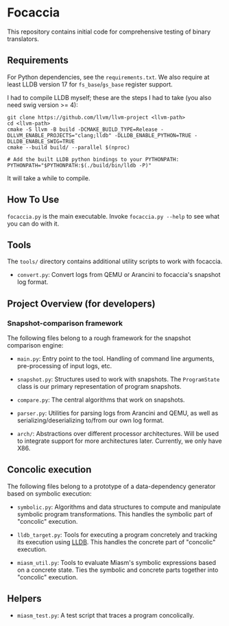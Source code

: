 # Focaccia

This repository contains initial code for comprehensive testing of binary
translators.

## Requirements

For Python dependencies, see the `requirements.txt`. We also require at least LLDB version 17 for `fs_base`/`gs_base`
register support.

I had to compile LLDB myself; these are the steps I had to take (you also need swig version >= 4):

```
git clone https://github.com/llvm/llvm-project <llvm-path>
cd <llvm-path>
cmake -S llvm -B build -DCMAKE_BUILD_TYPE=Release -DLLVM_ENABLE_PROJECTS="clang;lldb" -DLLDB_ENABLE_PYTHON=TRUE -DLLDB_ENABLE_SWIG=TRUE
cmake --build build/ --parallel $(nproc)

# Add the built LLDB python bindings to your PYTHONPATH:
PYTHONPATH="$PYTHONPATH:$(./build/bin/lldb -P)"
```

It will take a while to compile.

## How To Use

`focaccia.py` is the main executable. Invoke `focaccia.py --help` to see what you can do with it.

## Tools

The `tools/` directory contains additional utility scripts to work with focaccia.

 - `convert.py`: Convert logs from QEMU or Arancini to focaccia's snapshot log format.

## Project Overview (for developers)

### Snapshot-comparison framework

The following files belong to a rough framework for the snapshot comparison engine:

 - `main.py`: Entry point to the tool. Handling of command line arguments, pre-processing of input logs, etc.

 - `snapshot.py`: Structures used to work with snapshots. The `ProgramState` class is our primary representation of
program snapshots.

 - `compare.py`: The central algorithms that work on snapshots.

 - `parser.py`: Utilities for parsing logs from Arancini and QEMU, as well as serializing/deserializing to/from our own
log format.

 - `arch/`: Abstractions over different processor architectures. Will be used to integrate support for more
architectures later. Currently, we only have X86.

## Concolic execution

The following files belong to a prototype of a data-dependency generator based on symbolic
execution:

 - `symbolic.py`: Algorithms and data structures to compute and manipulate symbolic program transformations. This
handles the symbolic part of "concolic" execution.

 - `lldb_target.py`: Tools for executing a program concretely and tracking its execution using
[LLDB](https://lldb.llvm.org/). This handles the concrete part of "concolic" execution.

 - `miasm_util.py`: Tools to evaluate Miasm's symbolic expressions based on a concrete state. Ties the symbolic and
concrete parts together into "concolic" execution.

## Helpers

 - `miasm_test.py`: A test script that traces a program concolically.
